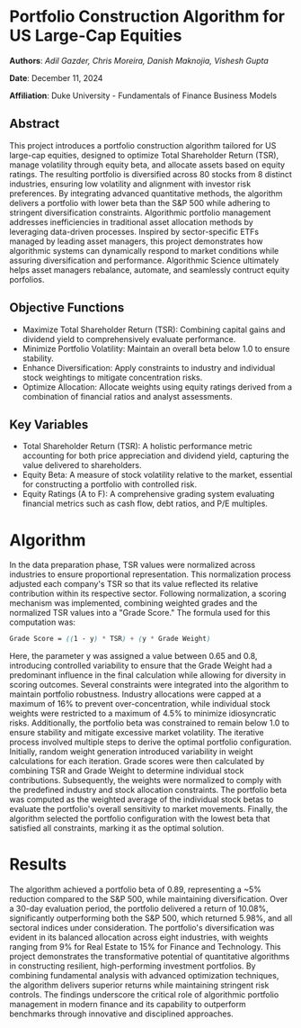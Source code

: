 # Portfolio Construction Algorithm for US Large-Cap Equities
**Authors**: _Adil Gazder, Chris Moreira, Danish Maknojia, Vishesh Gupta_


**Date**: December 11, 2024


**Affiliation**: Duke University - Fundamentals of Finance Business Models

## Abstract

This project introduces a portfolio construction algorithm tailored for US large-cap equities, designed to optimize Total Shareholder Return (TSR), manage volatility through equity beta, and allocate assets based on equity ratings. The resulting portfolio is diversified across 80 stocks from 8 distinct industries, ensuring low volatility and alignment with investor risk preferences. By integrating advanced quantitative methods, the algorithm delivers a portfolio with lower beta than the S&P 500 while adhering to stringent diversification constraints. Algorithmic portfolio management addresses inefficiencies in traditional asset allocation methods by leveraging data-driven processes. Inspired by sector-specific ETFs managed by leading asset managers, this project demonstrates how algorithmic systems can dynamically respond to market conditions while assuring diversification and performance. Algorithmic Science ultimately helps asset managers rebalance, automate, and seamlessly contruct equity porfolios. 

## Objective Functions
- Maximize Total Shareholder Return (TSR): Combining capital gains and dividend yield to comprehensively evaluate performance.
- Minimize Portfolio Volatility: Maintain an overall beta below 1.0 to ensure stability.
- Enhance Diversification: Apply constraints to industry and individual stock weightings to mitigate concentration risks.
- Optimize Allocation: Allocate weights using equity ratings derived from a combination of financial ratios and analyst assessments.

## Key Variables
- Total Shareholder Return (TSR): A holistic performance metric accounting for both price appreciation and dividend yield, capturing the value delivered to shareholders.
- Equity Beta: A measure of stock volatility relative to the market, essential for constructing a portfolio with controlled risk.
- Equity Ratings (A to F): A comprehensive grading system evaluating financial metrics such as cash flow, debt ratios, and P/E multiples.

# Algorithm 
In the data preparation phase, TSR values were normalized across industries to ensure proportional representation. This normalization process adjusted each company's TSR so that its value reflected its relative contribution within its respective sector. Following normalization, a scoring mechanism was implemented, combining weighted grades and the normalized TSR values into a "Grade Score." The formula used for this computation was:
```scss
Grade Score = ((1 - y) * TSR) + (y * Grade Weight)
```
Here, the parameter y was assigned a value between 0.65 and 0.8, introducing controlled variability to ensure that the Grade Weight had a predominant influence in the final calculation while allowing for diversity in scoring outcomes.
Several constraints were integrated into the algorithm to maintain portfolio robustness. Industry allocations were capped at a maximum of 16% to prevent over-concentration, while individual stock weights were restricted to a maximum of 4.5% to minimize idiosyncratic risks. Additionally, the portfolio beta was constrained to remain below 1.0 to ensure stability and mitigate excessive market volatility.
The iterative process involved multiple steps to derive the optimal portfolio configuration. Initially, random weight generation introduced variability in weight calculations for each iteration. Grade scores were then calculated by combining TSR and Grade Weight to determine individual stock contributions. Subsequently, the weights were normalized to comply with the predefined industry and stock allocation constraints. The portfolio beta was computed as the weighted average of the individual stock betas to evaluate the portfolio's overall sensitivity to market movements. Finally, the algorithm selected the portfolio configuration with the lowest beta that satisfied all constraints, marking it as the optimal solution.

# Results
The algorithm achieved a portfolio beta of 0.89, representing a ~5% reduction compared to the S&P 500, while maintaining diversification. Over a 30-day evaluation period, the portfolio delivered a return of 10.08%, significantly outperforming both the S&P 500, which returned 5.98%, and all sectoral indices under consideration. The portfolio's diversification was evident in its balanced allocation across eight industries, with weights ranging from 9% for Real Estate to 15% for Finance and Technology. This project demonstrates the transformative potential of quantitative algorithms in constructing resilient, high-performing investment portfolios. By combining fundamental analysis with advanced optimization techniques, the algorithm delivers superior returns while maintaining stringent risk controls. The findings underscore the critical role of algorithmic portfolio management in modern finance and its capability to outperform benchmarks through innovative and disciplined approaches.



